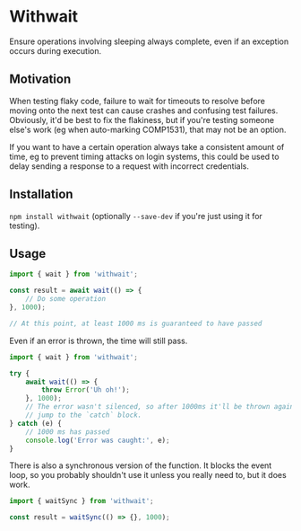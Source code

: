 # Withwait

Ensure operations involving sleeping always complete, even if an exception
occurs during execution.

## Motivation

When testing flaky code, failure to wait for timeouts to resolve before moving
onto the next test can cause crashes and confusing test failures. Obviously,
it'd be best to fix the flakiness, but if you're testing someone else's work
(eg when auto-marking COMP1531), that may not be an option.

If you want to have a certain operation always take a consistent amount of
time, eg to prevent timing attacks on login systems, this could be used to
delay sending a response to a request with incorrect credentials.

## Installation

`npm install withwait` (optionally `--save-dev` if you're just using it for
testing).

## Usage

```js
import { wait } from 'withwait';

const result = await wait(() => {
    // Do some operation
}, 1000);

// At this point, at least 1000 ms is guaranteed to have passed
```

Even if an error is thrown, the time will still pass.

```js
import { wait } from 'withwait';

try {
    await wait(() => {
        throw Error('Uh oh!');
    }, 1000);
    // The error wasn't silenced, so after 1000ms it'll be thrown again and
    // jump to the `catch` block.
} catch (e) {
    // 1000 ms has passed
    console.log('Error was caught:', e);
}
```

There is also a synchronous version of the function. It blocks the event loop,
so you probably shouldn't use it unless you really need to, but it does work.

```js
import { waitSync } from 'withwait';

const result = waitSync(() => {}, 1000);
```
